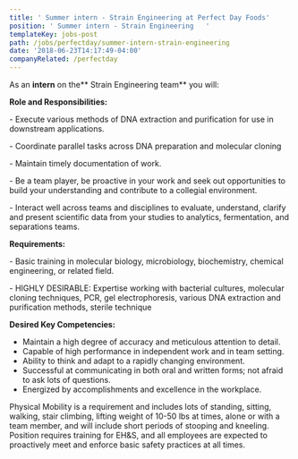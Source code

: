 ```yaml
---
title: ' Summer intern - Strain Engineering at Perfect Day Foods'
position: ' Summer intern - Strain Engineering   '
templateKey: jobs-post
path: /jobs/perfectday/summer-intern-strain-engineering
date: '2018-06-23T14:17:49-04:00'
companyRelated: /perfectday
---
```

As an **intern** on the** Strain Engineering team** you will:

**Role and Responsibilities:**

\- Execute various methods of DNA extraction and purification for use in downstream applications.

\- Coordinate parallel tasks across DNA preparation and molecular cloning

\- Maintain timely documentation of work.

\- Be a team player, be proactive in your work and seek out opportunities to build your understanding and contribute to a collegial environment.

\- Interact well across teams and disciplines to evaluate, understand, clarify and present scientific data from your studies to analytics, fermentation, and separations teams.



**Requirements:**

\- Basic training in molecular biology, microbiology, biochemistry, chemical engineering, or related field.

\-  HIGHLY DESIRABLE: Expertise working with bacterial cultures, molecular cloning techniques, PCR, gel electrophoresis, various DNA extraction and purification methods, sterile technique



**Desired Key Competencies:**

* Maintain a high degree of accuracy and meticulous attention to detail.
* Capable of high performance in independent work and in team setting.
* Ability to think and adapt to a rapidly changing environment.
* Successful at communicating in both oral and written forms; not afraid to ask lots of questions.
* Energized by accomplishments and excellence in the workplace.



Physical Mobility is a requirement and includes lots of standing, sitting, walking, stair climbing, lifting weight of 10-50 lbs at times, alone or with a team member, and will include short periods of stooping and kneeling. Position requires training for EH&S, and all employees are expected to proactively meet and enforce basic safety practices at all times.

